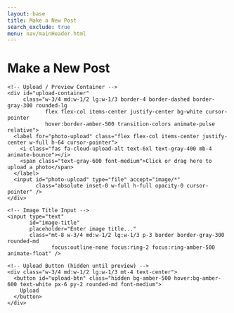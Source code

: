 ```yaml
---
layout: base
title: Make a New Post
search_exclude: true
menu: nav/mainHeader.html
---
```


<html lang="en">
<head>
  <meta charset="UTF-8">
  <meta name="viewport" content="width=device-width, initial-scale=1">
  <title>Make a New Post | Cartage</title>
  <script src="https://cdn.tailwindcss.com"></script>
  <link rel="stylesheet" href="https://cdnjs.cloudflare.com/ajax/libs/font-awesome/6.4.0/css/all.min.css">
  <style>
    /* Float animation */
    @keyframes float {
      0%, 100% { transform: translateY(0); }
      50% { transform: translateY(-10px); }
    }
    .animate-float {
      animation: float 4s ease-in-out infinite;
    }

    /* Canvas covers full background */
    #bgCanvas {
      position: fixed;
      top: 0;
      left: 0;
      width: 100%;
      height: 100%;
      z-index: 0;
    }
  </style>
</head>
<body class="bg-gray-100 font-sans overflow-hidden">
  <!-- Pastel traffic animation background -->
  <canvas id="bgCanvas"></canvas>

  <div class="relative z-10 min-h-screen flex flex-col items-center justify-start pt-12">
    <!-- Page Title -->
    <h1 class="text-4xl font-bold text-gray-800 mb-10 animate-float">Make a New Post</h1>

    <!-- Upload / Preview Container -->
    <div id="upload-container"
         class="w-3/4 md:w-1/2 lg:w-1/3 border-4 border-dashed border-gray-300 rounded-lg
                flex flex-col items-center justify-center bg-white cursor-pointer
                hover:border-amber-500 transition-colors animate-pulse relative">
      <label for="photo-upload" class="flex flex-col items-center justify-center w-full h-64 cursor-pointer">
        <i class="fas fa-cloud-upload-alt text-6xl text-gray-400 mb-4 animate-bounce"></i>
        <span class="text-gray-600 font-medium">Click or drag here to upload a photo</span>
      </label>
      <input id="photo-upload" type="file" accept="image/*"
             class="absolute inset-0 w-full h-full opacity-0 cursor-pointer" />
    </div>

    <!-- Image Title Input -->
    <input type="text"
           id="image-title"
           placeholder="Enter image title..."
           class="mt-8 w-3/4 md:w-1/2 lg:w-1/3 p-3 border border-gray-300 rounded-md
                  focus:outline-none focus:ring-2 focus:ring-amber-500 animate-float" />

    <!-- Upload Button (hidden until preview) -->
    <div class="w-3/4 md:w-1/2 lg:w-1/3 mt-4 text-center">
      <button id="upload-btn" class="hidden bg-amber-500 hover:bg-amber-600 text-white px-6 py-2 rounded-md font-medium">
        Upload
      </button>
    </div>
  </div>

  <script>
    // Background traffic animation with pastel colors
    const bgCanvas = document.getElementById('bgCanvas');
    const bgCtx = bgCanvas.getContext('2d');
    let cars = [];
    let lanes = [];
    const pastelColors = ['#FFD1DC', '#BFFCC6', '#AEC6CF']; // pastel pink, green, blue
    const laneColor = '#D1D5DB'; // light gray

    function resizeBg() {
      bgCanvas.width = window.innerWidth;
      bgCanvas.height = window.innerHeight;
      lanes = [bgCanvas.height * 0.3, bgCanvas.height * 0.5, bgCanvas.height * 0.7];
    }
    window.addEventListener('resize', resizeBg);
    resizeBg();

    function createCars(num) {
      cars = [];
      for (let i = 0; i < num; i++) {
        const lane = lanes[Math.floor(Math.random() * lanes.length)];
        cars.push({
          x: Math.random() * bgCanvas.width,
          y: lane - 10,
          width: 30,
          height: 20,
          speed: 0.5 + Math.random() * 1.5,
          color: pastelColors[Math.floor(Math.random() * pastelColors.length)]
        });
      }
    }
    createCars(15);

    function animateBg() {
      bgCtx.clearRect(0, 0, bgCanvas.width, bgCanvas.height);
      // Draw lanes
      bgCtx.strokeStyle = laneColor;
      bgCtx.lineWidth = 2;
      lanes.forEach(y => {
        bgCtx.beginPath();
        bgCtx.moveTo(0, y);
        bgCtx.lineTo(bgCanvas.width, y);
        bgCtx.stroke();
      });
      // Draw cars
      cars.forEach(car => {
        bgCtx.fillStyle = car.color;
        bgCtx.fillRect(car.x, car.y, car.width, car.height);
        car.x += car.speed;
        if (car.x > bgCanvas.width) car.x = -car.width;
      });
      requestAnimationFrame(animateBg);
    }
    animateBg();

    // Image upload & preview logic
    const input = document.getElementById('photo-upload');
    const container = document.getElementById('upload-container');
    const uploadBtn = document.getElementById('upload-btn');

    input.addEventListener('change', function() {
      if (this.files && this.files[0]) {
        const reader = new FileReader();
        reader.onload = function(e) {
          container.classList.remove('border-dashed','animate-pulse');
          container.innerHTML = `
            <img src="${e.target.result}" alt="Preview"
                 class="w-full max-h-96 object-contain rounded-lg animate-float" />
          `;
          uploadBtn.classList.remove('hidden');
        };
        reader.readAsDataURL(this.files[0]);
      }
    });

    uploadBtn.addEventListener('click', function() {
      // TODO: Send the image file and title to backend (AWS S3 + SQS + Lambda)
      console.log('Uploading to backend...');
      alert('Upload placeholder: image would be sent now.');
    });
  </script>
</body>
</html>
